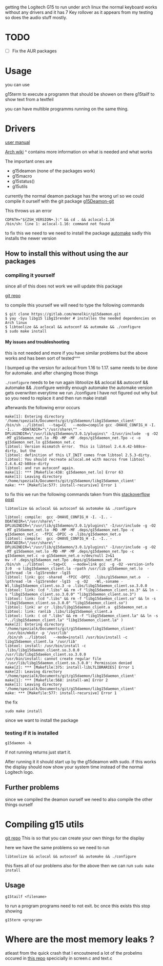 

getting the Logitech G15 to run under arch linux the normal keyboard works without any drivers and it has 7 Key rollover as it appears from my testing so does the audio stuff mostly.

# TODO

- [ ] Fix the AUR packages 
# Usage

you can use 

g15term to execute a programm that should be showen on there 
g15tailf to show text from a textfeil 

you can have multible programms running on the same thing.
# Drivers 
[user manual](https://www.manua.ls/logitech/g15/manual)

[Arch wiki](https://wiki.archlinux.org/title/Logitech_Gaming_Keyboards)
^ contains more information on what is needed and what works

The important ones are 
- g15deamon (none of the packages work)
- g15macro
- g15status()
-  g15utils

currently the normal deamon package has the wrong url so we could compile it ourself with the git package [g15Deamon-git](https://aur.archlinux.org/packages/g15daemon-git)


This throws us an error 
```shell
CDPATH="${ZSH_VERSION+.}:" && cd . && aclocal-1.16 
/bin/sh: line 1: aclocal-1.16: command not found
```

to fix this we need to we need to install the package 
[automake](https://archlinux.org/packages/core/any/automake/)
sadly this installs the newer version

## How to install this without using the aur packages 


### compiling it yourself 
since all of this does not work we will update this package 

[git repo ](https://gitlab.com/menelkir/g15daemon/)

to compile this yourself we will need to type the following commands 

```shell
$ git clone https://gitlab.com/menelkir/g15daemon.git
$ yay -Syu libg15 libg15render # installes the needed dependencies on Arch linux
$ libtoolize && aclocal && autoconf && automake && ./configure 
$ sudo make install
```

#### My issues and troubleshooting
this is not needed and more if you have similar problems but the above works and has been sort of tested^^^

I bumped up the version for aclocal from  1.16 to 1.17.  same needs to be done for automake. and after changing those things 

`./configure` needs to be run again
libtoolize && aclocal && autoconf && automake && ./configure 
weirdly enough automake the automake version gets overwriten everytime we run ./configure I have not figured out why but so you need to replace it and then run make install

afterwards the following error occurs 

```shell
make[1]: Entering directory '/home/spezialk/Documents/git/g15daemon/libg15daemon_client'
/bin/sh ../libtool  --tag=CC   --mode=compile gcc -DHAVE_CONFIG_H -I. -I..   -DDATADIR="\"/usr/share\"" -DPLUGINDIR=\"/usr/lib/g15daemon/3.0.1/plugins\" -I/usr/include  -g -O2 -MT g15daemon_net.lo -MD -MP -MF .deps/g15daemon_net.Tpo -c -o g15daemon_net.lo g15daemon_net.c
libtool: Version mismatch error.  This is libtool 2.4.6.42-b88ce-dirty, but the
libtool: definition of this LT_INIT comes from libtool 2.5.3-dirty.
libtool: You should recreate aclocal.m4 with macros from libtool 2.4.6.42-b88ce-dirty
libtool: and run autoconf again.
make[1]: *** [Makefile:438: g15daemon_net.lo] Error 63
make[1]: Leaving directory '/home/spezialk/Documents/git/g15daemon/libg15daemon_client'
make: *** [Makefile:577: install-recursive] Error 1
```

to fix this we run the following commands taken from this [stackoverflow post](https://stackoverflow.com/questions/58565768/libtool-version-mismatch-error-2-4-6-expected-vs-2-4-6-42-b88ce-actual-ac)


```shell
libtoolize && aclocal && autoconf && automake && ./configure 
```

```shell
libtool: compile:  gcc -DHAVE_CONFIG_H -I. -I.. -DDATADIR=\"/usr/share\" -DPLUGINDIR=\"/usr/lib/g15daemon/3.0.1/plugins\" -I/usr/include -g -O2 -MT g15daemon_net.lo -MD -MP -MF .deps/g15daemon_net.Tpo -c g15daemon_net.c  -fPIC -DPIC -o .libs/g15daemon_net.o
libtool: compile:  gcc -DHAVE_CONFIG_H -I. -I.. -DDATADIR=\"/usr/share\" -DPLUGINDIR=\"/usr/lib/g15daemon/3.0.1/plugins\" -I/usr/include -g -O2 -MT g15daemon_net.lo -MD -MP -MF .deps/g15daemon_net.Tpo -c g15daemon_net.c -o g15daemon_net.o >/dev/null 2>&1
mv -f .deps/g15daemon_net.Tpo .deps/g15daemon_net.Plo
/bin/sh ../libtool  --tag=CC   --mode=link gcc  -g -O2 -version-info 3:0  -o libg15daemon_client.la -rpath /usr/lib g15daemon_net.lo  -lpthread -lm -lg15render -lg15 
libtool: link: gcc -shared  -fPIC -DPIC  .libs/g15daemon_net.o   -lpthread -lm -lg15render -lg15  -g -O2   -Wl,-soname -Wl,libg15daemon_client.so.3 -o .libs/libg15daemon_client.so.3.0.0
libtool: link: (cd ".libs" && rm -f "libg15daemon_client.so.3" && ln -s "libg15daemon_client.so.3.0.0" "libg15daemon_client.so.3")
libtool: link: (cd ".libs" && rm -f "libg15daemon_client.so" && ln -s "libg15daemon_client.so.3.0.0" "libg15daemon_client.so")
libtool: link: ar cr .libs/libg15daemon_client.a  g15daemon_net.o
libtool: link: ranlib .libs/libg15daemon_client.a
libtool: link: ( cd ".libs" && rm -f "libg15daemon_client.la" && ln -s "../libg15daemon_client.la" "libg15daemon_client.la" )
make[2]: Entering directory '/home/spezialk/Documents/git/g15daemon/libg15daemon_client'
 /usr/bin/mkdir -p '/usr/lib'
 /bin/sh ../libtool   --mode=install /usr/bin/install -c   libg15daemon_client.la '/usr/lib'
libtool: install: /usr/bin/install -c .libs/libg15daemon_client.so.3.0.0 /usr/lib/libg15daemon_client.so.3.0.0
/usr/bin/install: cannot create regular file '/usr/lib/libg15daemon_client.so.3.0.0': Permission denied
make[2]: *** [Makefile:375: install-libLTLIBRARIES] Error 1
make[2]: Leaving directory '/home/spezialk/Documents/git/g15daemon/libg15daemon_client'
make[1]: *** [Makefile:568: install-am] Error 2
make[1]: Leaving directory '/home/spezialk/Documents/git/g15daemon/libg15daemon_client'
make: *** [Makefile:577: install-recursive] Error 1
```

the fix 


```shell
sudo make install
```

since we want to install the package

### testing if it is installed

```
g15daemon -k
```

if not running returns just start it. 

After running it it should start up by the g15deamon with sudo. if this works the display should now show your system time instead of the normal Logitech logo. 

## Further problems 
since we compiled the deamon ourself we need to also compile the other things ourself

# Compiling g15 utils
 [git repo](https://gitlab.com/menelkir/g15utils)
This is so that you can create your own things for the display 


here we have the same problems so we need to run 

```shell
libtoolize && aclocal && autoconf && automake && ./configure 
```

this fixes all of our problems also for the above 
then we can run `sudo make install`

## Usage 

 ```shell
 g15tailf <filename>
 ``` 


to run a program programs need to not exit. bc once this exists this stop showing
```shell
g15term <program>
```

# Where are the most memory leaks ?

atleast from the quick crash that I encoutnered a lot of the probelms occured in [this repo](https://github.com/vividnightmare/libg15render) specicially in screen.c and text.c
